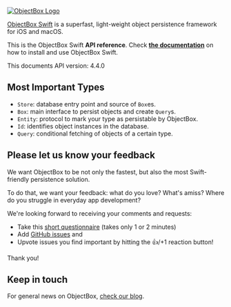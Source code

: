 <!--The README.md is used by Jazzy to generate the index page of the docs.-->

<div class="objectboxlogo-container">
  <a href="https://objectbox.io/"><img id="objectboxlogo" src="img/logo.png" alt="ObjectBox Logo" title="" /></a>
</div>

[ObjectBox Swift](https://github.com/objectbox/objectbox-swift) is a superfast, light-weight object persistence framework for iOS and macOS.

This is the ObjectBox Swift **API reference**.
Check **[the documentation](https://swift.objectbox.io/)** on how to install and use ObjectBox Swift.

This documents API version: 4.4.0

## Most Important Types

- `Store`: database entry point and source of `Box`es.
- `Box`: main interface to persist objects and create `Query`s.
- `Entity`: protocol to mark your type as persistable by ObjectBox.
- `Id`: identifies object instances in the database.
- `Query`: conditional fetching of objects of a certain type.

## Please let us know your feedback 

We want ObjectBox to be not only the fastest, but also the most Swift-friendly persistence solution.

To do that, we want your feedback: what do you love? What's amiss?
Where do you struggle in everyday app development?

We're looking forward to receiving your comments and requests:

- Take this [short questionnaire](https://docs.google.com/forms/d/e/1FAIpQLSd0neiviD0Yal0Tn7921w-XWI2d0ONpLm7TfVKp7OvwW2Tu2A/viewform?usp=sf_link) (takes only 1 or 2 minutes)
- Add [GitHub issues](https://github.com/objectbox/objectbox-swift/issues) and 
- Upvote issues you find important by hitting the 👍/+1 reaction button!

Thank you!

## Keep in touch

For general news on ObjectBox, [check our blog](https://objectbox.io/blog).
